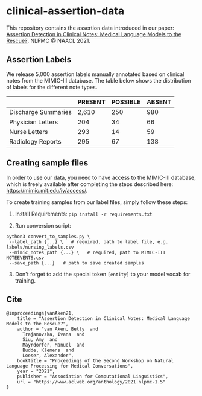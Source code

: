 # clinical-assertion-data

This repository contains the assertion data introduced in our paper: [Assertion Detection in Clinical Notes: Medical Language Models to the Rescue?](https://www.aclweb.org/anthology/2021.nlpmc-1.5/), NLPMC @ NAACL 2021.

## Assertion Labels

We release 5,000 assertion labels manually annotated based on clinical notes from the MIMIC-III database. The table below shows the distribution of labels for the different note types.

| | PRESENT | POSSIBLE | ABSENT |
| --- | --- | --- | --- |
| Discharge Summaries | 2,610 | 250 | 980 |
| Physician Letters | 204 | 34 | 66 |
| Nurse Letters | 293 | 14 | 59 |
| Radiology Reports | 295 | 67 | 138 |

## Creating sample files

In order to use our data, you need to have access to the MIMIC-III database, which is freely available after completing the steps described here: https://mimic.mit.edu/iv/access/. 

To create training samples from our label files, simply follow these steps:

1. Install Requirements:
`pip install -r requirements.txt`

2. Run conversion script:

```
python3 convert_to_samples.py \
 --label_path {...} \   # required, path to label file, e.g. labels/nursing_labels.csv
 --mimic_notes_path {...} \   # required, path to MIMIC-III NOTEEVENTS.csv
 --save_path {...}   # path to save created samples
```
3. Don't forget to add the special token `[entity]` to your model vocab for training.

## Cite
```
@inproceedings{vanAken21,
    title = "Assertion Detection in Clinical Notes: Medical Language Models to the Rescue?",
    author = "van Aken, Betty  and
      Trajanovska, Ivana  and
      Siu, Amy  and
      Mayrdorfer, Manuel  and
      Budde, Klemens  and
      Loeser, Alexander",
    booktitle = "Proceedings of the Second Workshop on Natural Language Processing for Medical Conversations",
    year = "2021",
    publisher = "Association for Computational Linguistics",
    url = "https://www.aclweb.org/anthology/2021.nlpmc-1.5"
}
```
